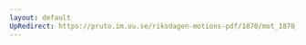 ```yaml
---
layout: default
UpRedirect: https://pruto.im.uu.se/riksdagen-motions-pdf/1870/mot_1870__ak__84.pdf
---
```

